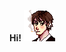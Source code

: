 
**Hi!** ![alt text](https://raw.githubusercontent.com/Fujitawa/Lab/main/shiki/smoke.gif "Optional title")
